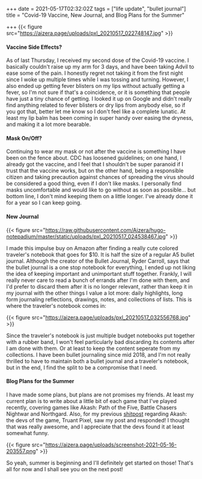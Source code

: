 +++
date = 2021-05-17T02:32:02Z
tags = ["life update", "bullet journal"]
title = "Covid-19 Vaccine, New Journal, and Blog Plans for the Summer"

+++
{{< figure src="https://aizera.page/uploads/pxl_20210517_022748147.jpg" >}}

#### Vaccine Side Effects?

As of last Thursday, I received my second dose of the Covid-19 vaccine. I basically couldn't raise up my arm for 3 days, and have been taking Advil to ease some of the pain. I honestly regret not taking it from the first night since I woke up multiple times while I was tossing and turning. However, I also ended up getting fever blisters on my lips without actually getting a fever, so I'm not sure if that's a coincidence, or it is something that people have just a tiny chance of getting. I looked it up on Google and didn't really find anything related to fever blisters or dry lips from anybody else, so if you got that, better let me know so I don't feel like a complete lunatic. At least my lip balm has been coming in super handy over easing the dryness, and making it a lot more bearable.

#### Mask On/Off?

Continuing to wear my mask or not after the vaccine is something I have been on the fence about. CDC has loosened guidelines; on one hand, I already got the vaccine, and I feel that I shouldn't be super paranoid if I trust that the vaccine works, but on the other hand, being a responsible citizen and taking precaution against chances of spreading the virus should be considered a good thing, even if I don't like masks. I personally find masks uncomfortable and would like to go without as soon as possible... but bottom line, I don't mind keeping them on a little longer. I've already done it for a year so I can keep going.

#### New Journal

{{< figure src="https://raw.githubusercontent.com/Aizera/hugo-notepadium/master/static/uploads/pxl_20210517_024538467.jpg" >}}

I made this impulse buy on Amazon after finding a really cute colored traveler's notebook that goes for $10. It is half the size of a regular A5 bullet journal. Although the creator of the Bullet Journal, Ryder Carroll, says that the bullet journal is a one stop notebook for everything, I ended up not liking the idea of keeping important and unimportant stuff together. Frankly, I will really never care to read a bunch of errands after I'm done with them, and I'd prefer to discard them after it is no longer relevant, rather than keep it in my journal with the other things I value a lot more: daily highlights, long form journaling reflections, drawings, notes, and collections of lists. This is where the traveler's notebook comes in:

{{< figure src="https://aizera.page/uploads/pxl_20210517_032556768.jpg" >}}

Since the traveler's notebook is just multiple budget notebooks put together with a rubber band, I won't feel particularly bad discarding its contents after I am done with them. Or at least to keep the content seperate from my collections. I have been bullet journaling since mid 2018, and I'm not really thrilled to have to maintain both a bullet journal and a traveler's notebook, but in the end, I find the split to be a compromise that I need.

#### Blog Plans for the Summer

I have made some plans, but plans are not promises my friends. At least my current plan is to write about a little bit of each game that I've played recently, covering games like Akash: Path of the Five, Battle Chasers Nightwar and Northgard. Also, for my previous [shitpost](https://aizera.page/post/summarizing-each-of-akash-s-love-interests-in-only-one-screenshot/) regarding Akash: the devs of the game, Truant Pixel, saw my post and responded! I thought that was really awesome, and I appreciate that the devs found it at least somewhat funny.

{{< figure src="https://aizera.page/uploads/screenshot-2021-05-16-203557.png" >}}

So yeah, summer is beginning and I'll definitely get started on those! That's all for now and I shall see you on the next post!